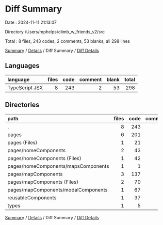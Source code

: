 # Diff Summary

Date : 2024-11-11 21:13:07

Directory /Users/mphelps/climb_w_friends_v2/src

Total : 8 files,  243 codes, 2 comments, 53 blanks, all 298 lines

[Summary](results.md) / [Details](details.md) / Diff Summary / [Diff Details](diff-details.md)

## Languages
| language | files | code | comment | blank | total |
| :--- | ---: | ---: | ---: | ---: | ---: |
| TypeScript JSX | 8 | 243 | 2 | 53 | 298 |

## Directories
| path | files | code | comment | blank | total |
| :--- | ---: | ---: | ---: | ---: | ---: |
| . | 8 | 243 | 2 | 53 | 298 |
| pages | 6 | 201 | 2 | 51 | 254 |
| pages (Files) | 1 | 21 | 0 | 21 | 42 |
| pages/homeComponents | 2 | 43 | 0 | 1 | 44 |
| pages/homeComponents (Files) | 1 | 42 | 0 | 0 | 42 |
| pages/homeComponents/mapsComponents | 1 | 1 | 0 | 1 | 2 |
| pages/mapComponents | 3 | 137 | 2 | 29 | 168 |
| pages/mapComponents (Files) | 2 | 70 | 0 | 8 | 78 |
| pages/mapComponents/modalComponents | 1 | 67 | 2 | 21 | 90 |
| reusableComponents | 1 | 37 | 0 | 2 | 39 |
| types | 1 | 5 | 0 | 0 | 5 |

[Summary](results.md) / [Details](details.md) / Diff Summary / [Diff Details](diff-details.md)